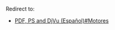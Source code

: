Redirect to:

*   [PDF, PS and DjVu (Español)#Motores](/index.php/PDF,_PS_and_DjVu_(Espa%C3%B1ol)#Motores "PDF, PS and DjVu (Español)")